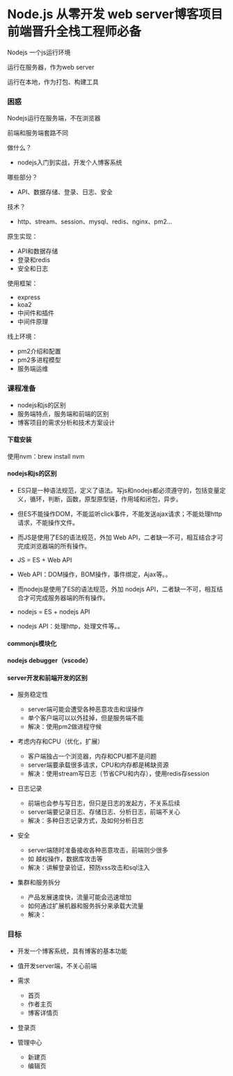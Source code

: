 # Node.js 从零开发 web server博客项目 前端晋升全栈工程师必备

Nodejs 一个js运行环境

运行在服务器，作为web server

运行在本地，作为打包、构建工具


### 困惑

Nodejs运行在服务端，不在浏览器

前端和服务端套路不同

做什么？
- nodejs入门到实战，开发个人博客系统

哪些部分？
- API、数据存储、登录、日志、安全

技术？
- http、stream、session、mysql、redis、nginx、pm2...


原生实现：
- API和数据存储
- 登录和redis
- 安全和日志

使用框架：
- express
- koa2
- 中间件和插件
- 中间件原理

线上环境：
- pm2介绍和配置
- pm2多进程模型
- 服务端运维

### 课程准备

- nodejs和js的区别
- 服务端特点，服务端和前端的区别
- 博客项目的需求分析和技术方案设计


#### 下载安装

使用nvm：brew install nvm

#### nodejs和js的区别

- ES只是一种语法规范，定义了语法。写js和nodejs都必须遵守的，包括变量定义，循环，判断，函数，原型原型链，作用域和闭包，异步。
- 但ES不能操作DOM，不能监听click事件，不能发送ajax请求；不能处理http请求，不能操作文件。

- 而JS是使用了ES的语法规范，外加 Web API，二者缺一不可，相互结合才可完成浏览器端的所有操作。
- JS = ES + Web API
- Web API：DOM操作，BOM操作，事件绑定，Ajax等。。

- 而nodejs是使用了ES的语法规范，外加 nodejs API，二者缺一不可，相互结合才可完成服务器端的所有操作。
- nodejs = ES + nodejs API
- nodejs API：处理http，处理文件等。。


#### commonjs模块化

#### nodejs debugger（vscode）


#### server开发和前端开发的区别

- 服务稳定性
    - server端可能会遭受各种恶意攻击和误操作
    - 单个客户端可以以外挂掉，但是服务端不能
    - 解决：使用pm2做进程守候

- 考虑内存和CPU（优化，扩展）
    - 客户端独占一个浏览器，内存和CPU都不是问题
    - server端要承载很多请求，CPU和内存都是稀缺资源
    - 解决：使用stream写日志（节省CPU和内存），使用redis存session

- 日志记录
    - 前端也会参与写日志，但只是日志的发起方，不关系后续
    - server端要记录日志、存储日志、分析日志，前端不关心
    - 解决：多种日志记录方式，及如何分析日志

- 安全
    - server端随时准备接收各种恶意攻击，前端则少很多
    - 如 越权操作，数据库攻击等
    - 解决：讲解登录验证，预防xss攻击和sql注入

- 集群和服务拆分
    - 产品发展速度快，流量可能会迅速增加
    - 如何通过扩展机器和服务拆分来承载大流量
    - 解决：


### 目标

- 开发一个博客系统，具有博客的基本功能
- 值开发server端，不关心前端

- 需求
    - 首页
    - 作者主页
    - 博客详情页
- 登录页
- 管理中心
    - 新建页
    - 编辑页



